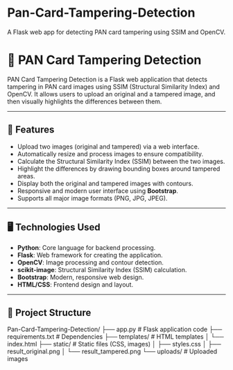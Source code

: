 # Pan-Card-Tampering-Detection
A Flask web app for detecting PAN card tampering using SSIM and OpenCV.

# 📝 PAN Card Tampering Detection

PAN Card Tampering Detection is a Flask web application that detects tampering in PAN card images using SSIM (Structural Similarity Index) and OpenCV. It allows users to upload an original and a tampered image, and then visually highlights the differences between them.

---

## 🚀 Features
- Upload two images (original and tampered) via a web interface.
- Automatically resize and process images to ensure compatibility.
- Calculate the Structural Similarity Index (SSIM) between the two images.
- Highlight the differences by drawing bounding boxes around tampered areas.
- Display both the original and tampered images with contours.
- Responsive and modern user interface using **Bootstrap**.
- Supports all major image formats (PNG, JPG, JPEG).

---

## 🖥️ Technologies Used
- **Python**: Core language for backend processing.
- **Flask**: Web framework for creating the application.
- **OpenCV**: Image processing and contour detection.
- **scikit-image**: Structural Similarity Index (SSIM) calculation.
- **Bootstrap**: Modern, responsive web design.
- **HTML/CSS**: Frontend design and layout.

---

## 📂 Project Structure
Pan-Card-Tampering-Detection/ 
├── app.py # Flask application code 
├── requirements.txt # Dependencies 
├── templates/ # HTML templates 
│ └── index.html 
├── static/ # Static files (CSS, images) 
│ ├── styles.css 
│ ├── result_original.png 
│ └── result_tampered.png 
└── uploads/ # Uploaded images

